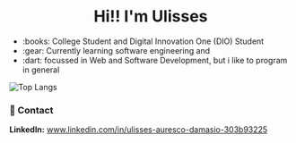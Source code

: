 <h1 align="center">
   Hi!! I'm Ulisses 
</h1>

<ul>
<li>:books: College Student and Digital Innovation One (DIO) Student</li>
<li>:gear: Currently learning software engineering and </li>
<li>:dart: focussed in Web and Software Development, but i like to program in general</li>
</ul>

![Top Langs](https://github-readme-stats.vercel.app/api/top-langs/?username=UlissesAD&theme=tokyonight)

### :handshake: Contact
**LinkedIn:** www.linkedin.com/in/ulisses-auresco-damasio-303b93225

